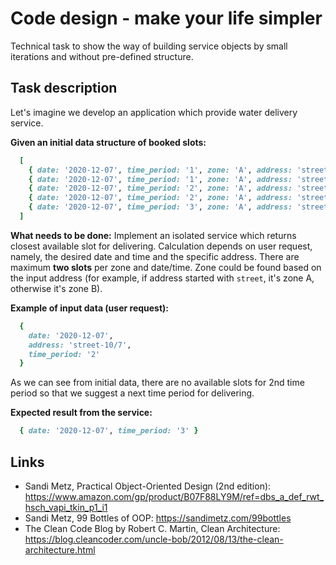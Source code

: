 # Code design - make your life simpler

Technical task to show the way of building service objects by small iterations and without pre-defined structure.

## Task description
Let's imagine we develop an application which provide water delivery service. 

**Given an initial data structure of booked slots:**
```ruby
  [
    { date: '2020-12-07', time_period: '1', zone: 'A', address: 'street-10/7' },
    { date: '2020-12-07', time_period: '1', zone: 'A', address: 'street-23/3' },
    { date: '2020-12-07', time_period: '2', zone: 'A', address: 'street-1/6' },
    { date: '2020-12-07', time_period: '2', zone: 'A', address: 'street-1/57' },
    { date: '2020-12-07', time_period: '3', zone: 'A', address: 'street-5/7' },
  ]
```


**What needs to be done:**
Implement an isolated service which returns closest available slot for delivering.
Calculation depends on user request, namely, the desired date and time and the specific address.
There are maximum **two slots** per zone and date/time.
Zone could be found based on the input address 
(for example, if address started with `street`, it's zone A, otherwise it's zone B).

**Example of input data (user request):**
```ruby
  {
    date: '2020-12-07',
    address: 'street-10/7',
    time_period: '2'
  }
```

As we can see from initial data, there are no available slots for 2nd time period 
so that we suggest a next time period for delivering.

**Expected result from the service:**

```ruby
  { date: '2020-12-07', time_period: '3' }
```

## Links
 - Sandi Metz, Practical Object-Oriented Design (2nd edition): 
     https://www.amazon.com/gp/product/B07F88LY9M/ref=dbs_a_def_rwt_hsch_vapi_tkin_p1_i1
 - Sandi Metz, 99 Bottles of OOP: 
     https://sandimetz.com/99bottles
 - The Clean Code Blog by Robert C. Martin, Clean Architecture: 
     https://blog.cleancoder.com/uncle-bob/2012/08/13/the-clean-architecture.html
